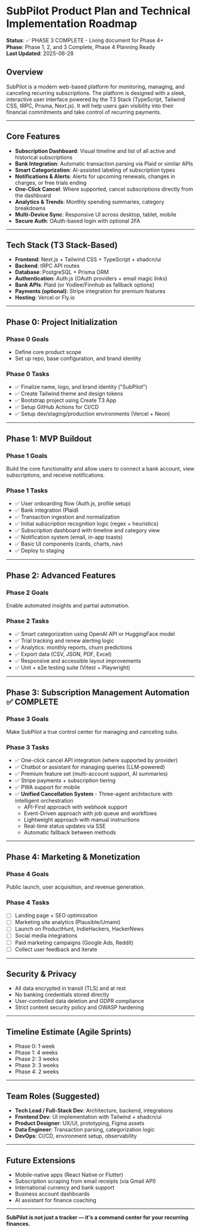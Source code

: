 # SubPilot Product Plan and Technical Implementation Roadmap

**Status**: ✅ PHASE 3 COMPLETE - Living document for Phase 4+  
**Phase**: Phase 1, 2, and 3 Complete, Phase 4 Planning Ready  
**Last Updated**: 2025-06-28

## Overview

SubPilot is a modern web-based platform for monitoring, managing, and canceling recurring subscriptions. The platform is designed with a sleek, interactive user interface powered by the T3 Stack (TypeScript, Tailwind CSS, tRPC, Prisma, Next.js). It will help users gain visibility into their financial commitments and take control of recurring payments.

---

## Core Features

- **Subscription Dashboard**: Visual timeline and list of all active and historical subscriptions
- **Bank Integration**: Automatic transaction parsing via Plaid or similar APIs
- **Smart Categorization**: AI-assisted labeling of subscription types
- **Notifications & Alerts**: Alerts for upcoming renewals, changes in charges, or free trials ending
- **One-Click Cancel**: Where supported, cancel subscriptions directly from the dashboard
- **Analytics & Trends**: Monthly spending summaries, category breakdowns
- **Multi-Device Sync**: Responsive UI across desktop, tablet, mobile
- **Secure Auth**: OAuth-based login with optional 2FA

---

## Tech Stack (T3 Stack-Based)

- **Frontend**: Next.js + Tailwind CSS + TypeScript + shadcn/ui
- **Backend**: tRPC API routes
- **Database**: PostgreSQL + Prisma ORM
- **Authentication**: Auth.js (OAuth providers + email magic links)
- **Bank APIs**: Plaid (or Yodlee/Finnhub as fallback options)
- **Payments (optional)**: Stripe integration for premium features
- **Hosting**: Vercel or Fly.io

---

## Phase 0: Project Initialization

### Phase 0 Goals

- Define core product scope
- Set up repo, base configuration, and brand identity

### Phase 0 Tasks

- ✅ Finalize name, logo, and brand identity ("SubPilot")
- ✅ Create Tailwind theme and design tokens
- ✅ Bootstrap project using Create T3 App
- ✅ Setup GitHub Actions for CI/CD
- ✅ Setup dev/staging/production environments (Vercel + Neon)

---

## Phase 1: MVP Buildout

### Phase 1 Goals

Build the core functionality and allow users to connect a bank account, view subscriptions, and receive notifications.

### Phase 1 Tasks

- ✅ User onboarding flow (Auth.js, profile setup)
- ✅ Bank integration (Plaid)
- ✅ Transaction ingestion and normalization
- ✅ Initial subscription recognition logic (regex + heuristics)
- ✅ Subscription dashboard with timeline and category view
- ✅ Notification system (email, in-app toasts)
- ✅ Basic UI components (cards, charts, nav)
- ✅ Deploy to staging

---

## Phase 2: Advanced Features

### Phase 2 Goals

Enable automated insights and partial automation.

### Phase 2 Tasks

- ✅ Smart categorization using OpenAI API or HuggingFace model
- ✅ Trial tracking and renew alerting logic
- ✅ Analytics: monthly reports, churn predictions
- ✅ Export data (CSV, JSON, PDF, Excel)
- ✅ Responsive and accessible layout improvements
- ✅ Unit + e2e testing suite (Vitest + Playwright)

---

## Phase 3: Subscription Management Automation ✅ COMPLETE

### Phase 3 Goals

Make SubPilot a true control center for managing and canceling subs.

### Phase 3 Tasks

- ✅ One-click cancel API integration (where supported by provider)
- ✅ Chatbot or assistant for managing queries (LLM-powered)
- ✅ Premium feature set (multi-account support, AI summaries)
- ✅ Stripe payments + subscription tiering
- ✅ PWA support for mobile
- ✅ **Unified Cancellation System** - Three-agent architecture with intelligent orchestration
  - API-First approach with webhook support
  - Event-Driven approach with job queue and workflows
  - Lightweight approach with manual instructions
  - Real-time status updates via SSE
  - Automatic fallback between methods

---

## Phase 4: Marketing & Monetization

### Phase 4 Goals

Public launch, user acquisition, and revenue generation.

### Phase 4 Tasks

- [ ] Landing page + SEO optimization
- [ ] Marketing site analytics (Plausible/Umami)
- [ ] Launch on ProductHunt, IndieHackers, HackerNews
- [ ] Social media integrations
- [ ] Paid marketing campaigns (Google Ads, Reddit)
- [ ] Collect user feedback and iterate

---

## Security & Privacy

- All data encrypted in transit (TLS) and at rest
- No banking credentials stored directly
- User-controlled data deletion and GDPR compliance
- Strict content security policy and OWASP hardening

---

## Timeline Estimate (Agile Sprints)

- Phase 0: 1 week
- Phase 1: 4 weeks
- Phase 2: 3 weeks
- Phase 3: 3 weeks
- Phase 4: 2 weeks

---

## Team Roles (Suggested)

- **Tech Lead / Full-Stack Dev**: Architecture, backend, integrations
- **Frontend Dev**: UI implementation with Tailwind + shadcn/ui
- **Product Designer**: UX/UI, prototyping, Figma assets
- **Data Engineer**: Transaction parsing, categorization logic
- **DevOps**: CI/CD, environment setup, observability

---

## Future Extensions

- Mobile-native apps (React Native or Flutter)
- Subscription scraping from email receipts (via Gmail API)
- International currency and bank support
- Business account dashboards
- AI assistant for finance coaching

---

**SubPilot is not just a tracker — it's a command center for your recurring finances.**
